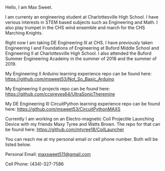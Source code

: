 
Hello, I am Max Sweet.

I am currenty an engineering student at Charlottesville High School. I have verious interests in STEM based subjects such as Engineering and Math.
I also play trumpet in the CHS wind ensemble and march for the CHS Marching Knights.

Right now I am taking DE Engineering III at CHS. I have previously taken Engineering I and Foundations of Engineering at Buford Middle School and Engineering II at Charlottesville High School. I also attended the Buford Summer Engineering Academy in the summer of 2018 and the summer of 2019.

My Engineering II Arduino learning experience repo can be found here: https://github.com/msweet53/Not_So_Basic_Arduino

My Engineering II projects repo can be found here: https://github.com/ccsjreyes64/UltraSonicTheremine

My DE Engineering III CircuitPython learning experience repo can be found here: https://github.com/msweet53/CircuitPythonMAXS

Currently I am working on an Electro-magnetic Coil Projectile Launching Device with my friends Maxy Tyree and Watts Brown. The repo for that can be found here: https://github.com/mtyree18/CoilLauncher

You can reach me at my personal email or cell phone number. Both will be listed below.

Personal Email: maxsweet511@gmail.com

Cell Phone: (434)-327-7586
